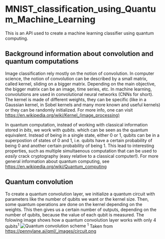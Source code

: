 # MNIST_classification_using_Quantum_Machine_Learning
This is an API used to create a machine learning classifier using quantum computing.

## Background information about convolution and quantum computations
Image classification rely mostly on the notion of convolution. In computer science, the notion of convolution can be described by a small matrix, called kernel, sliding on a bigger matrix. Depending on the main objective, the bigger matrix can be an image, time series, etc. In machine learning, convolutions are used in convolutional neural networks (CNNs for short). The kernel is made of different weights, they can be specific (like in a Gaussian kernel, in Sobel kernels and many more known and useful kernels) or they can be randomly initialized. For more info, one can visit https://en.wikipedia.org/wiki/Kernel_(image_processing)

In quantum computation, instead of working with classical information stored in *bits*, we work with *qubits*. which can be seen as the quantum equivalent. Instead of being in a single state, either 0 or 1, qubits can be in a superpostion of states of 0 and 1, i.e. qubits have a certain probability of being 0 and another certain probability of being 1. This lead to interesting properties, such as multiple simultaenous computation that can be used to *easily* crack cryptography (easy relative to a classical computer!). For more general information about quantum computing, see https://en.wikipedia.org/wiki/Quantum_computing

## Quantum convolution
To create a quantum convolution layer, we initialize a quantum circuit with parameters like the number of qubits we want or the kernel size. Then, some quantum operations are done on the kernel depending on the weights. This then gives us a certain number of outputs, depending on the number of qubits, because the value of each qubit is measured. The folowing image shows how a quantum convolution layer works with only 4 qubits<sup>1</sup>
![Quantum convolution scheme](https://pennylane.ai/qml/_images/circuit.png?raw=true "Quantum convolution layer")
<sup>1</sup> Taken from https://pennylane.ai/qml/_images/circuit.png
